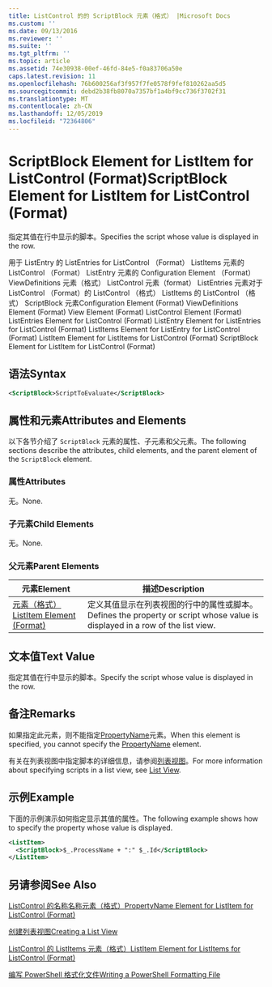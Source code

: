 ```yaml
---
title: ListControl 的的 ScriptBlock 元素（格式） |Microsoft Docs
ms.custom: ''
ms.date: 09/13/2016
ms.reviewer: ''
ms.suite: ''
ms.tgt_pltfrm: ''
ms.topic: article
ms.assetid: 74e30938-00ef-46fd-84e5-f0a83706a50e
caps.latest.revision: 11
ms.openlocfilehash: 76b600256af3f957f7fe0578f9fef810262aa5d5
ms.sourcegitcommit: debd2b38fb8070a7357bf1a4bf9cc736f3702f31
ms.translationtype: MT
ms.contentlocale: zh-CN
ms.lasthandoff: 12/05/2019
ms.locfileid: "72364806"
---
```

# <a name="scriptblock-element-for-listitem-for-listcontrol-format"></a><span data-ttu-id="b7f3c-102">ScriptBlock Element for ListItem for ListControl (Format)</span><span class="sxs-lookup"><span data-stu-id="b7f3c-102">ScriptBlock Element for ListItem for ListControl (Format)</span></span>

<span data-ttu-id="b7f3c-103">指定其值在行中显示的脚本。</span><span class="sxs-lookup"><span data-stu-id="b7f3c-103">Specifies the script whose value is displayed in the row.</span></span>

<span data-ttu-id="b7f3c-104">用于 ListEntry 的 ListEntries for ListControl （Format） ListItems 元素的 ListControl （Format） ListEntry 元素的 Configuration Element （Format） ViewDefinitions 元素（格式） ListControl 元素（format） ListEntries 元素对于 ListControl （Format）的 ListControl （格式） ListItems 的 ListControl （格式） ScriptBlock 元素</span><span class="sxs-lookup"><span data-stu-id="b7f3c-104">Configuration Element (Format) ViewDefinitions Element (Format) View Element (Format) ListControl Element (Format) ListEntries Element for ListControl (Format) ListEntry Element for ListEntries for ListControl (Format) ListItems Element for ListEntry for ListControl (Format) ListItem Element for ListItems for ListControl (Format) ScriptBlock Element for ListItem for ListControl (Format)</span></span>

## <a name="syntax"></a><span data-ttu-id="b7f3c-105">语法</span><span class="sxs-lookup"><span data-stu-id="b7f3c-105">Syntax</span></span>

```xml
<ScriptBlock>ScriptToEvaluate</ScriptBlock>
```

## <a name="attributes-and-elements"></a><span data-ttu-id="b7f3c-106">属性和元素</span><span class="sxs-lookup"><span data-stu-id="b7f3c-106">Attributes and Elements</span></span>

<span data-ttu-id="b7f3c-107">以下各节介绍了 `ScriptBlock` 元素的属性、子元素和父元素。</span><span class="sxs-lookup"><span data-stu-id="b7f3c-107">The following sections describe the attributes, child elements, and the parent element of the `ScriptBlock` element.</span></span>

### <a name="attributes"></a><span data-ttu-id="b7f3c-108">属性</span><span class="sxs-lookup"><span data-stu-id="b7f3c-108">Attributes</span></span>

<span data-ttu-id="b7f3c-109">无。</span><span class="sxs-lookup"><span data-stu-id="b7f3c-109">None.</span></span>

### <a name="child-elements"></a><span data-ttu-id="b7f3c-110">子元素</span><span class="sxs-lookup"><span data-stu-id="b7f3c-110">Child Elements</span></span>

<span data-ttu-id="b7f3c-111">无。</span><span class="sxs-lookup"><span data-stu-id="b7f3c-111">None.</span></span>

### <a name="parent-elements"></a><span data-ttu-id="b7f3c-112">父元素</span><span class="sxs-lookup"><span data-stu-id="b7f3c-112">Parent Elements</span></span>

|<span data-ttu-id="b7f3c-113">元素</span><span class="sxs-lookup"><span data-stu-id="b7f3c-113">Element</span></span>|<span data-ttu-id="b7f3c-114">描述</span><span class="sxs-lookup"><span data-stu-id="b7f3c-114">Description</span></span>|
|-------------|-----------------|
|[<span data-ttu-id="b7f3c-115">元素（格式）</span><span class="sxs-lookup"><span data-stu-id="b7f3c-115">ListItem Element (Format)</span></span>](./listitem-element-for-listitems-for-listcontrol-format.md)|<span data-ttu-id="b7f3c-116">定义其值显示在列表视图的行中的属性或脚本。</span><span class="sxs-lookup"><span data-stu-id="b7f3c-116">Defines the property or script whose value is displayed in a row of the list view.</span></span>|

## <a name="text-value"></a><span data-ttu-id="b7f3c-117">文本值</span><span class="sxs-lookup"><span data-stu-id="b7f3c-117">Text Value</span></span>

<span data-ttu-id="b7f3c-118">指定其值在行中显示的脚本。</span><span class="sxs-lookup"><span data-stu-id="b7f3c-118">Specify the script whose value is displayed in the row.</span></span>

## <a name="remarks"></a><span data-ttu-id="b7f3c-119">备注</span><span class="sxs-lookup"><span data-stu-id="b7f3c-119">Remarks</span></span>

<span data-ttu-id="b7f3c-120">如果指定此元素，则不能指定[PropertyName](./propertyname-element-for-listitem-for-listcontrol-format.md)元素。</span><span class="sxs-lookup"><span data-stu-id="b7f3c-120">When this element is specified, you cannot specify the [PropertyName](./propertyname-element-for-listitem-for-listcontrol-format.md) element.</span></span>

<span data-ttu-id="b7f3c-121">有关在列表视图中指定脚本的详细信息，请参阅[列表视图](./creating-a-list-view.md)。</span><span class="sxs-lookup"><span data-stu-id="b7f3c-121">For more information about specifying scripts in a list view, see [List View](./creating-a-list-view.md).</span></span>

## <a name="example"></a><span data-ttu-id="b7f3c-122">示例</span><span class="sxs-lookup"><span data-stu-id="b7f3c-122">Example</span></span>

<span data-ttu-id="b7f3c-123">下面的示例演示如何指定显示其值的属性。</span><span class="sxs-lookup"><span data-stu-id="b7f3c-123">The following example shows how to specify the property whose value is displayed.</span></span>

```xml
<ListItem>
  <ScriptBlock>$_.ProcessName + ":" $_.Id</ScriptBlock>
</ListItem>

```

## <a name="see-also"></a><span data-ttu-id="b7f3c-124">另请参阅</span><span class="sxs-lookup"><span data-stu-id="b7f3c-124">See Also</span></span>

[<span data-ttu-id="b7f3c-125">ListControl 的名称名称元素（格式）</span><span class="sxs-lookup"><span data-stu-id="b7f3c-125">PropertyName Element for ListItem for ListControl (Format)</span></span>](./propertyname-element-for-listitem-for-listcontrol-format.md)

[<span data-ttu-id="b7f3c-126">创建列表视图</span><span class="sxs-lookup"><span data-stu-id="b7f3c-126">Creating a List View</span></span>](./creating-a-list-view.md)

[<span data-ttu-id="b7f3c-127">ListControl 的 ListItems 元素（格式）</span><span class="sxs-lookup"><span data-stu-id="b7f3c-127">ListItem Element for ListItems for ListControl (Format)</span></span>](./listitem-element-for-listitems-for-listcontrol-format.md)

[<span data-ttu-id="b7f3c-128">编写 PowerShell 格式化文件</span><span class="sxs-lookup"><span data-stu-id="b7f3c-128">Writing a PowerShell Formatting File</span></span>](./writing-a-powershell-formatting-file.md)
